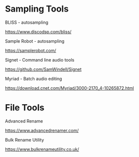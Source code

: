 # Sampling Tools

BLISS - autosampling

https://www.discodsp.com/bliss/

Sample Robot - autosampling

https://samplerobot.com/

Signet - Command line audio tools

https://github.com/SamWindell/Signet

Myriad - Batch audio editing

https://download.cnet.com/Myriad/3000-2170_4-10265872.html

# File Tools

Advanced Rename

https://www.advancedrenamer.com/

Bulk Rename Utility

https://www.bulkrenameutility.co.uk/
